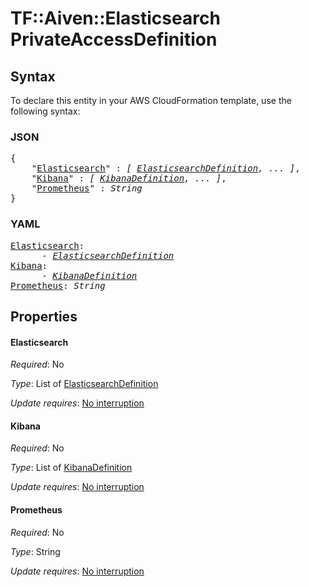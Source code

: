# TF::Aiven::Elasticsearch PrivateAccessDefinition

## Syntax

To declare this entity in your AWS CloudFormation template, use the following syntax:

### JSON

<pre>
{
    "<a href="#elasticsearch" title="Elasticsearch">Elasticsearch</a>" : <i>[ <a href="elasticsearchdefinition.md">ElasticsearchDefinition</a>, ... ]</i>,
    "<a href="#kibana" title="Kibana">Kibana</a>" : <i>[ <a href="kibanadefinition.md">KibanaDefinition</a>, ... ]</i>,
    "<a href="#prometheus" title="Prometheus">Prometheus</a>" : <i>String</i>
}
</pre>

### YAML

<pre>
<a href="#elasticsearch" title="Elasticsearch">Elasticsearch</a>: <i>
      - <a href="elasticsearchdefinition.md">ElasticsearchDefinition</a></i>
<a href="#kibana" title="Kibana">Kibana</a>: <i>
      - <a href="kibanadefinition.md">KibanaDefinition</a></i>
<a href="#prometheus" title="Prometheus">Prometheus</a>: <i>String</i>
</pre>

## Properties

#### Elasticsearch

_Required_: No

_Type_: List of <a href="elasticsearchdefinition.md">ElasticsearchDefinition</a>

_Update requires_: [No interruption](https://docs.aws.amazon.com/AWSCloudFormation/latest/UserGuide/using-cfn-updating-stacks-update-behaviors.html#update-no-interrupt)

#### Kibana

_Required_: No

_Type_: List of <a href="kibanadefinition.md">KibanaDefinition</a>

_Update requires_: [No interruption](https://docs.aws.amazon.com/AWSCloudFormation/latest/UserGuide/using-cfn-updating-stacks-update-behaviors.html#update-no-interrupt)

#### Prometheus

_Required_: No

_Type_: String

_Update requires_: [No interruption](https://docs.aws.amazon.com/AWSCloudFormation/latest/UserGuide/using-cfn-updating-stacks-update-behaviors.html#update-no-interrupt)

